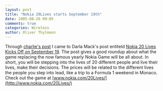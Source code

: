 ```yaml
---
layout: post
title: "Nokia 20Lives starts September 19th"
date: 2005-08-26 09:05
comments: true
categories: Wireless
author: Oliver Thylmann
---
```



Through [charlie's post](http://cognections.typepad.com/lifeblog/2005/08/nokia_20_lives.html) I came to Darla Mack's post entiteld [Nokia 20 Lives Kicks Off on September 19](http://darlamack.blogs.com/darlamack/2005/08/nokia_20_lives_.html). The post gives a good roundup about what the game replacing the now famous yearly Nokia Game will be all about. In short, you will be stepping into the lives of 20 different people and live their lives, make their decisions. The prices will be related to the different lives the people you step into lead, like a trip to a Formula 1 weekend in Monaco. Check out the game at [www.nokia.com/20Lives/](http://www.nokia.com/20Lives/)

